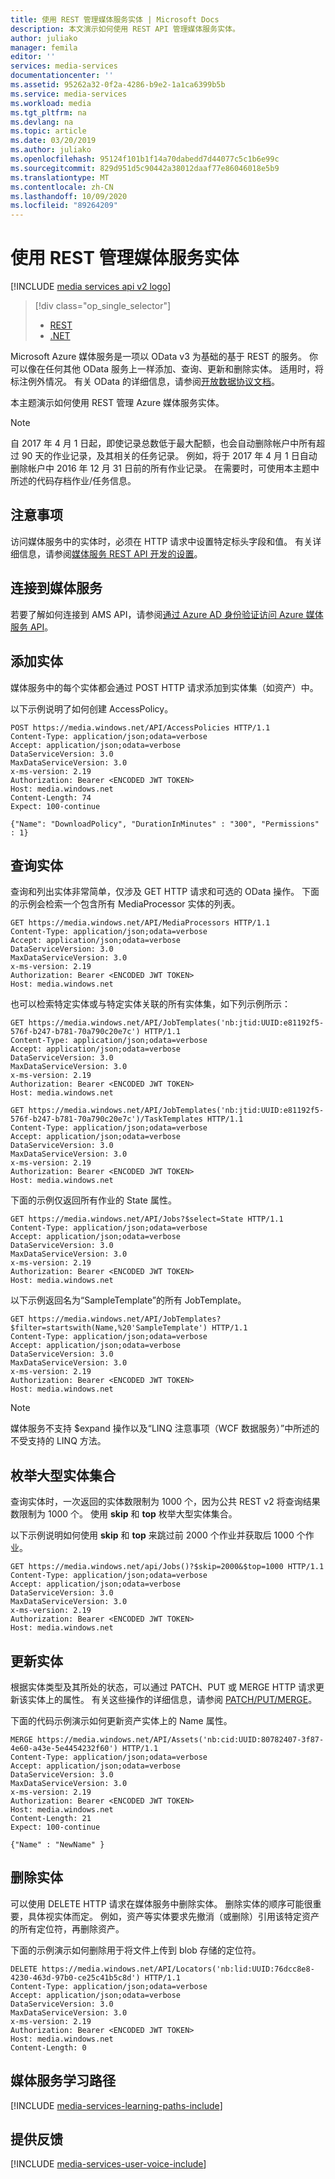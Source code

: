 ```yaml
---
title: 使用 REST 管理媒体服务实体 | Microsoft Docs
description: 本文演示如何使用 REST API 管理媒体服务实体。
author: juliako
manager: femila
editor: ''
services: media-services
documentationcenter: ''
ms.assetid: 95262a32-0f2a-4286-b9e2-1a1ca6399b5b
ms.service: media-services
ms.workload: media
ms.tgt_pltfrm: na
ms.devlang: na
ms.topic: article
ms.date: 03/20/2019
ms.author: juliako
ms.openlocfilehash: 95124f101b1f14a70dabedd7d44077c5c1b6e99c
ms.sourcegitcommit: 829d951d5c90442a38012daaf77e86046018e5b9
ms.translationtype: MT
ms.contentlocale: zh-CN
ms.lasthandoff: 10/09/2020
ms.locfileid: "89264209"
---
```

# <a name="managing-media-services-entities-with-rest"></a>使用 REST 管理媒体服务实体

[!INCLUDE [media services api v2 logo](./includes/v2-hr.md)]

> [!div class="op_single_selector"]
> * [REST](media-services-rest-manage-entities.md)
> * [.NET](media-services-dotnet-manage-entities.md)
> 
> 

Microsoft Azure 媒体服务是一项以 OData v3 为基础的基于 REST 的服务。 你可以像在任何其他 OData 服务上一样添加、查询、更新和删除实体。 适用时，将标注例外情况。 有关 OData 的详细信息，请参阅[开放数据协议文档](https://www.odata.org/documentation/)。

本主题演示如何使用 REST 管理 Azure 媒体服务实体。

>[!NOTE]
> 自 2017 年 4 月 1 日起，即使记录总数低于最大配额，也会自动删除帐户中所有超过 90 天的作业记录，及其相关的任务记录。 例如，将于 2017 年 4 月 1 日自动删除帐户中 2016 年 12 月 31 日前的所有作业记录。 在需要时，可使用本主题中所述的代码存档作业/任务信息。

## <a name="considerations"></a>注意事项  

访问媒体服务中的实体时，必须在 HTTP 请求中设置特定标头字段和值。 有关详细信息，请参阅[媒体服务 REST API 开发的设置](media-services-rest-how-to-use.md)。

## <a name="connect-to-media-services"></a>连接到媒体服务

若要了解如何连接到 AMS API，请参阅[通过 Azure AD 身份验证访问 Azure 媒体服务 API](media-services-use-aad-auth-to-access-ams-api.md)。 

## <a name="adding-entities"></a>添加实体
媒体服务中的每个实体都会通过 POST HTTP 请求添加到实体集（如资产）中。

以下示例说明了如何创建 AccessPolicy。

```console
POST https://media.windows.net/API/AccessPolicies HTTP/1.1
Content-Type: application/json;odata=verbose
Accept: application/json;odata=verbose
DataServiceVersion: 3.0
MaxDataServiceVersion: 3.0
x-ms-version: 2.19
Authorization: Bearer <ENCODED JWT TOKEN> 
Host: media.windows.net
Content-Length: 74
Expect: 100-continue

{"Name": "DownloadPolicy", "DurationInMinutes" : "300", "Permissions" : 1}
```

## <a name="querying-entities"></a>查询实体
查询和列出实体非常简单，仅涉及 GET HTTP 请求和可选的 OData 操作。
下面的示例会检索一个包含所有 MediaProcessor 实体的列表。

```console
GET https://media.windows.net/API/MediaProcessors HTTP/1.1
Content-Type: application/json;odata=verbose
Accept: application/json;odata=verbose
DataServiceVersion: 3.0
MaxDataServiceVersion: 3.0
x-ms-version: 2.19
Authorization: Bearer <ENCODED JWT TOKEN> 
Host: media.windows.net
```

也可以检索特定实体或与特定实体关联的所有实体集，如下列示例所示：

```console
GET https://media.windows.net/API/JobTemplates('nb:jtid:UUID:e81192f5-576f-b247-b781-70a790c20e7c') HTTP/1.1
Content-Type: application/json;odata=verbose
Accept: application/json;odata=verbose
DataServiceVersion: 3.0
MaxDataServiceVersion: 3.0
x-ms-version: 2.19
Authorization: Bearer <ENCODED JWT TOKEN> 
Host: media.windows.net

GET https://media.windows.net/API/JobTemplates('nb:jtid:UUID:e81192f5-576f-b247-b781-70a790c20e7c')/TaskTemplates HTTP/1.1
Content-Type: application/json;odata=verbose
Accept: application/json;odata=verbose
DataServiceVersion: 3.0
MaxDataServiceVersion: 3.0
x-ms-version: 2.19
Authorization: Bearer <ENCODED JWT TOKEN> 
Host: media.windows.net
```

下面的示例仅返回所有作业的 State 属性。

```console
GET https://media.windows.net/API/Jobs?$select=State HTTP/1.1
Content-Type: application/json;odata=verbose
Accept: application/json;odata=verbose
DataServiceVersion: 3.0
MaxDataServiceVersion: 3.0
x-ms-version: 2.19
Authorization: Bearer <ENCODED JWT TOKEN> 
Host: media.windows.net
```

以下示例返回名为“SampleTemplate”的所有 JobTemplate。

```console
GET https://media.windows.net/API/JobTemplates?$filter=startswith(Name,%20'SampleTemplate') HTTP/1.1
Content-Type: application/json;odata=verbose
Accept: application/json;odata=verbose
DataServiceVersion: 3.0
MaxDataServiceVersion: 3.0
x-ms-version: 2.19
Authorization: Bearer <ENCODED JWT TOKEN> 
Host: media.windows.net
```

> [!NOTE]
> 媒体服务不支持 $expand 操作以及“LINQ 注意事项（WCF 数据服务）”中所述的不受支持的 LINQ 方法。
> 
> 

## <a name="enumerating-through-large-collections-of-entities"></a>枚举大型实体集合
查询实体时，一次返回的实体数限制为 1000 个，因为公共 REST v2 将查询结果数限制为 1000 个。 使用 **skip** 和 **top** 枚举大型实体集合。 

以下示例说明如何使用 **skip** 和 **top** 来跳过前 2000 个作业并获取后 1000 个作业。  

```console
GET https://media.windows.net/api/Jobs()?$skip=2000&$top=1000 HTTP/1.1
Content-Type: application/json;odata=verbose
Accept: application/json;odata=verbose
DataServiceVersion: 3.0
MaxDataServiceVersion: 3.0
x-ms-version: 2.19
Authorization: Bearer <ENCODED JWT TOKEN>
Host: media.windows.net
```

## <a name="updating-entities"></a>更新实体
根据实体类型及其所处的状态，可以通过 PATCH、PUT 或 MERGE HTTP 请求更新该实体上的属性。 有关这些操作的详细信息，请参阅 [PATCH/PUT/MERGE](/openspecs/windows_protocols/ms-odata/59d5abd3-7b12-490a-a0e2-9d9324b91893)。

下面的代码示例演示如何更新资产实体上的 Name 属性。

```console
MERGE https://media.windows.net/API/Assets('nb:cid:UUID:80782407-3f87-4e60-a43e-5e4454232f60') HTTP/1.1
Content-Type: application/json;odata=verbose
Accept: application/json;odata=verbose
DataServiceVersion: 3.0
MaxDataServiceVersion: 3.0
x-ms-version: 2.19
Authorization: Bearer <ENCODED JWT TOKEN>
Host: media.windows.net
Content-Length: 21
Expect: 100-continue

{"Name" : "NewName" }
```

## <a name="deleting-entities"></a>删除实体
可以使用 DELETE HTTP 请求在媒体服务中删除实体。 删除实体的顺序可能很重要，具体视实体而定。 例如，资产等实体要求先撤消（或删除）引用该特定资产的所有定位符，再删除资产。

下面的示例演示如何删除用于将文件上传到 blob 存储的定位符。

```console
DELETE https://media.windows.net/API/Locators('nb:lid:UUID:76dcc8e8-4230-463d-97b0-ce25c41b5c8d') HTTP/1.1
Content-Type: application/json;odata=verbose
Accept: application/json;odata=verbose
DataServiceVersion: 3.0
MaxDataServiceVersion: 3.0
x-ms-version: 2.19
Authorization: Bearer <ENCODED JWT TOKEN>
Host: media.windows.net
Content-Length: 0
```

## <a name="media-services-learning-paths"></a>媒体服务学习路径
[!INCLUDE [media-services-learning-paths-include](../../../includes/media-services-learning-paths-include.md)]

## <a name="provide-feedback"></a>提供反馈
[!INCLUDE [media-services-user-voice-include](../../../includes/media-services-user-voice-include.md)]
